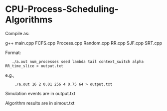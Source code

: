 # CPU-Process-Scheduling-Algorithms
Compile as:

g++ main.cpp FCFS.cpp Process.cpp Random.cpp RR.cpp SJF.cpp SRT.cpp

Format:

       ./a.out num_processes seed lambda tail context_switch alpha RR_time_slice > output.txt
       
 e.g., 
 
        ./a.out 16 2 0.01 256 4 0.75 64 > output.txt


Simulation events are in output.txt

Algorithm results are in simout.txt
